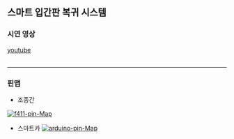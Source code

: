 ## 스마트 입간판 복귀 시스템 

### 시연 영상
[youtube](https://youtu.be/Hs2815tuObE)   
</br>

---

### 핀맵

- 조종간

<a href="https://ibb.co/stprKbg"><img src="https://i.ibb.co/R7GW3Yg/f411-pin-Map.jpg" alt="f411-pin-Map" border="0"></a>

- 스마트카
<a href="https://ibb.co/W0hTK2w"><img src="https://i.ibb.co/qCSZ1rf/arduino-pin-Map.jpg" alt="arduino-pin-Map" border="0"></a>

